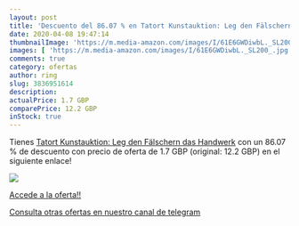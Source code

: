 ```yaml
---
layout: post
title: 'Descuento del 86.07 % en Tatort Kunstauktion: Leg den Fälschern d'
date: 2020-04-08 19:47:14
thumbnailImage: 'https://m.media-amazon.com/images/I/61E6GWDiwbL._SL200_.jpg'
images: [ 'https://m.media-amazon.com/images/I/61E6GWDiwbL._SL200_.jpg' ]
comments: true
category: ofertas
author: ring
slug: 3836951614
description:
actualPrice: 1.7 GBP
comparePrice: 12.2 GBP
inStock: true
---
```


Tienes [Tatort Kunstauktion: Leg den Fälschern das Handwerk](https://www.amazon.com/dp/3836951614/?tag=redken08-20) con un 86.07 % de descuento con precio de oferta de 1.7 GBP (original: 12.2 GBP) en el siguiente enlace!

[![](https://m.media-amazon.com/images/I/61E6GWDiwbL._SL200_.jpg)](https://www.amazon.com/dp/3836951614/?tag=redken08-20)

[Accede a la oferta!!](https://www.amazon.com/dp/3836951614/?tag=redken08-20)

[Consulta otras ofertas en nuestro canal de telegram](https://t.me/s/ofertas25)
